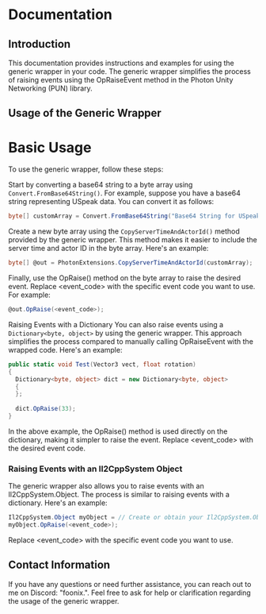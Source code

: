 # Documentation
## Introduction
This documentation provides instructions and examples for using the generic wrapper in your code. The generic wrapper simplifies the process of raising events using the OpRaiseEvent method in the Photon Unity Networking (PUN) library.

## Usage of the Generic Wrapper
# Basic Usage
To use the generic wrapper, follow these steps:

Start by converting a base64 string to a byte array using `Convert.FromBase64String()`. For example, suppose you have a base64 string representing USpeak data. You can convert it as follows:

```cs
byte[] customArray = Convert.FromBase64String("Base64 String for USpeak");
```
Create a new byte array using the `CopyServerTimeAndActorId()` method provided by the generic wrapper. This method makes it easier to include the server time and actor ID in the byte array. Here's an example:

```cs
byte[] @out = PhotonExtensions.CopyServerTimeAndActorId(customArray);
```
Finally, use the OpRaise() method on the byte array to raise the desired event. Replace <event_code> with the specific event code you want to use. For example:

```cs
@out.OpRaise(<event_code>);
```
Raising Events with a Dictionary
You can also raise events using a `Dictionary<byte, object>` by using the generic wrapper. This approach simplifies the process compared to manually calling OpRaiseEvent with the wrapped code. Here's an example:

```cs
public static void Test(Vector3 vect, float rotation)
{
  Dictionary<byte, object> dict = new Dictionary<byte, object> 
  { 
  };
  
  dict.OpRaise(33);
}
```
In the above example, the OpRaise() method is used directly on the dictionary, making it simpler to raise the event. Replace <event_code> with the desired event code.

### Raising Events with an Il2CppSystem Object
The generic wrapper also allows you to raise events with an Il2CppSystem.Object. The process is similar to raising events with a dictionary. Here's an example:

```cs
Il2CppSystem.Object myObject = // Create or obtain your Il2CppSystem.Object here;
myObject.OpRaise(<event_code>);
```
Replace <event_code> with the specific event code you want to use.

## Contact Information
If you have any questions or need further assistance, you can reach out to me on Discord: "foonix.". Feel free to ask for help or clarification regarding the usage of the generic wrapper.
